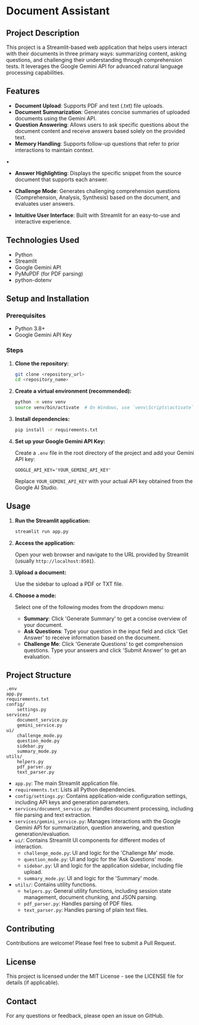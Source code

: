 # Document Assistant

## Project Description

This project is a Streamlit-based web application that helps users interact with their documents in three primary ways: summarizing content, asking questions, and challenging their understanding through comprehension tests. It leverages the Google Gemini API for advanced natural language processing capabilities.

## Features

- **Document Upload**: Supports PDF and  text (.txt) file uploads.
- **Document Summarization**: Generates concise summaries of uploaded documents using the Gemini API.
- **Question Answering**: Allows users to ask specific questions about the document content and receive answers based solely on the provided text.
- **Memory Handling**: Supports follow-up questions that refer to prior interactions to maintain context.

•
- **Answer Highlighting**: Displays the specific snippet from the source document that supports each answer.


- **Challenge Mode**: Generates challenging comprehension questions (Comprehension, Analysis, Synthesis) based on the document, and evaluates user answers.
- **Intuitive User Interface**: Built with Streamlit for an easy-to-use and interactive experience.

## Technologies Used

- Python
- Streamlit
- Google Gemini API
- PyMuPDF (for PDF parsing)
- python-dotenv

## Setup and Installation

### Prerequisites

- Python 3.8+
- Google Gemini API Key

### Steps

1. **Clone the repository:**

   ```bash
   git clone <repository_url>
   cd <repository_name>
   ```

2. **Create a virtual environment (recommended):**

   ```bash
   python -m venv venv
   source venv/bin/activate  # On Windows, use `venv\Scripts\activate`
   ```

3. **Install dependencies:**

   ```bash
   pip install -r requirements.txt
   ```

4. **Set up your Google Gemini API Key:**

   Create a `.env` file in the root directory of the project and add your Gemini API key:

   ```
   GOOGLE_API_KEY='YOUR_GEMINI_API_KEY'
   ```

   Replace `YOUR_GEMINI_API_KEY` with your actual API key obtained from the Google AI Studio.

## Usage

1. **Run the Streamlit application:**

   ```bash
   streamlit run app.py
   ```

2. **Access the application:**

   Open your web browser and navigate to the URL provided by Streamlit (usually `http://localhost:8501`).

3. **Upload a document:**

   Use the sidebar to upload a PDF or TXT file.

4. **Choose a mode:**

   Select one of the following modes from the dropdown menu:
   - **Summary**: Click 'Generate Summary' to get a concise overview of your document.
   - **Ask Questions**: Type your question in the input field and click 'Get Answer' to receive information based on the document.
   - **Challenge Me**: Click 'Generate Questions' to get comprehension questions. Type your answers and click 'Submit Answer' to get an evaluation.

## Project Structure

```
.env
app.py
requirements.txt
config/
    settings.py
services/
    document_service.py
    gemini_service.py
ui/
    challenge_mode.py
    question_mode.py
    sidebar.py
    summary_mode.py
utils/
    helpers.py
    pdf_parser.py
    text_parser.py
```

- `app.py`: The main Streamlit application file.
- `requirements.txt`: Lists all Python dependencies.
- `config/settings.py`: Contains application-wide configuration settings, including API keys and generation parameters.
- `services/document_service.py`: Handles document processing, including file parsing and text extraction.
- `services/gemini_service.py`: Manages interactions with the Google Gemini API for summarization, question answering, and question generation/evaluation.
- `ui/`: Contains Streamlit UI components for different modes of interaction.
    - `challenge_mode.py`: UI and logic for the 'Challenge Me' mode.
    - `question_mode.py`: UI and logic for the 'Ask Questions' mode.
    - `sidebar.py`: UI and logic for the application sidebar, including file upload.
    - `summary_mode.py`: UI and logic for the 'Summary' mode.
- `utils/`: Contains utility functions.
    - `helpers.py`: General utility functions, including session state management, document chunking, and JSON parsing.
    - `pdf_parser.py`: Handles parsing of PDF files.
    - `text_parser.py`: Handles parsing of plain text files.

## Contributing

Contributions are welcome! Please feel free to submit a Pull Request.

## License

This project is licensed under the MIT License - see the LICENSE file for details (if applicable).

## Contact

For any questions or feedback, please open an issue on GitHub.


